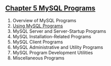 ## [Chapter 5 MySQL Programs](http://dev.mysql.com/doc/refman/5.7/en/programs.html)

1. Overview of MySQL Programs
1. [Using MySQL Programs](./2/README.md)
1. MySQL Server and Server-Startup Programs
1. MySQL Installation-Related Programs
1. MySQL Client Programs
1. MySQL Administrative and Utility Programs
1. MySQL Program Development Utilities
1. Miscellaneous Programs